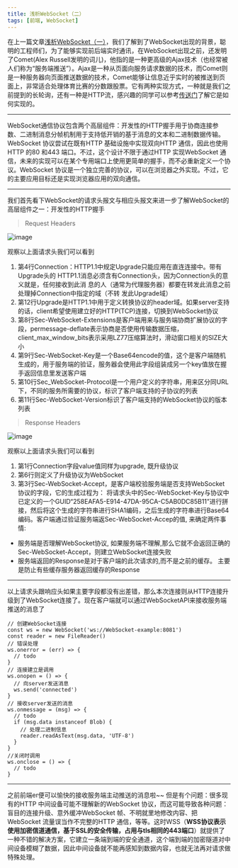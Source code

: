 ```yaml
---
title: 浅析WebSocket（二）
tags: [前端, WebSocket]
---
```


在上一篇文章[浅析WebSocket（一）](//amorcy.cc//2018/11/14/webSocket-1/)，我们了解到了WebSocket出现的背景，聪明的工程师们，为了能够实现前后端实时通讯，在WebSocket出现之前，还发明了Comet(Alex Russell发明的词儿)，他指的是一种更高级的Ajax技术（也经常被人们称为“服务端推送”）。Ajax是一种从页面向服务请求数据的技术，而Comet则是一种服务器向页面推送数据的技术，Comet能够让信息近乎实时的被推送到页面上，非常适合处理体育比赛的分数跟股票。它有两种实现方式，一种就是我们之前提到的长轮询，还有一种是HTTP流，感兴趣的同学可以参考[传送门](https://www.ibm.com/developerworks/cn/web/wa-lo-comet/index.html)了解它是如何实现的。
<!-- more -->
---
WebSocket通信协议包含两个高层组件：开发性的HTTP握手用于协商连接参数、二进制消息分帧机制用于支持低开销的基于消息的文本和二进制数据传输。WebSocket 协议尝试在既有HTTP 基础设施中实现双向HTTP 通信，因此也使用HTTP 的80 和443 端口。不过，这个设计不限于通过HTTP 实现WebSocket 通信，未来的实现可以在某个专用端口上使用更简单的握手，而不必重新定义一个协议。WebSocket 协议是一个独立完善的协议，可以在浏览器之外实现。不过，它的主要应用目标还是实现浏览器应用的双向通信。

---
我们首先看下WebSocket的请求头报文与相应头报文来进一步了解WebSocket的高层组件之一：开发性的HTTP握手
> Request Headers

![image](/img/websocket/wsReqH.jpeg)

观察以上面请求头我们可以看到
1. 第4行Connection：HTTP1.1中规定Upgrade只能应用在直连连接中。带有Upgrade头的     HTTP1.1消息必须含有Connection头，因为Connection头的意义就是，任何接收到此消     息的人（通常为代理服务器）都要在转发此消息之前处理掉Connection中指定的域（不转     发此Upgrade域）
2. 第12行Upgrade是HTTP1.1中用于定义转换协议的header域。如果server支持的话，client希望使用建立好的HTTP(TCP)连接，切换到WebSocket协议
3. 第8行Sec-WebSocket-Extensions是客户端用来与服务端协商扩展协议的字段，permessage-deflate表示协商是否使用传输数据压缩，client_max_window_bits表示采用LZ77压缩算法时，滑动窗口相关的SIZE大小
4. 第9行Sec-WebSocket-Key是一个Base64encode的值，这个是客户端随机生成的，用于服务端的验证，服务器会使用此字段组装成另一个key值放在握手返回信息里发送客户端
5. 第10行Sec_WebSocket-Protocol是一个用户定义的字符串，用来区分同URL下，不同的服务所需要的协议，标识了客户端支持的子协议的列表
6. 第11行Sec-WebSocket-Version标识了客户端支持的WebSocket协议的版本列表

> Response Headers

![image](/img/websocket/wsResH.jpeg)

观察以上面请求头我们可以看到
1. 第1行Connection字段value值同样为upgrade, 既升级协议
2. 第6行则定义了升级协议为WebSocket
3. 第3行Sec-WebSocket-Accept，是客户端校验服务端是否支持WebSocket协议的字段，它的生成过程为：
将请求头中的Sec-WebSocket-Key与协议中已定义的一个GUID“258EAFA5-E914-47DA-95CA-C5AB0DC85B11”进行拼接，然后将这个生成的字符串进行SHA1编码，之后生成的字符串进行Base64编码。客户端通过验证服务端返Sec-WebSocket-Accep的值, 来确定两件事情:
- 服务端是否理解WebSocket协议, 如果服务端不理解,那么它就不会返回正确的Sec-WebSocket-Accept，则建立WebSocket连接失败
- 服务端返回的Response是对于客户端的此次请求的,而不是之前的缓存。 主要是防止有些缓存服务器返回缓存的Response

---
以上请求头跟响应头如果主要字段都没有出差错，那么本次连接则从HTTP连接升级到了WebSocket连接了。现在客户端就可以通过WebSocketAPI来接收服务端推送的消息了
```JS
// 创建WebSocket连接
const ws = new WebSocket('ws://WebSocket-example:8081')
const reader = new FileReader()
// 错误处理
ws.onerror = (err) => {
  // todo
}
// 连接建立是调用
ws.onopen = () => {
  // 向server发送消息
  ws.send('connected')
}
// 接收server发送的消息
ws.onmessage = (msg) => {
  // todo
  if (msg.data instanceof Blob) {
    // 处理二进制信息
    reader.readAsText(msg.data, 'UTF-8')
  }
}
//关闭时调用
ws.onclose = () => {
  // todo
}
```
---
之前前端er便可以愉快的接收服务端主动推送的消息啦~~
但是有个问题：很多现有的HTTP 中间设备可能不理解新的WebSocket 协议，而这可能导致各种问题：盲目的连接升级、意外缓冲WebSocket 帧、不明就里地修改内容、把WebSocket 流量误当作不完整的HTTP 通信，等等。这时WSS（**WSS协议表示使用加密信道通信，基于SSL的安全传输，占用与tls相同的443端口**）就提供了一种不错的解决方案，它建立一条端到端的安全通道，这个端到端的加密隧道对中间设备模糊了数据，因此中间设备就不能再感知到数据内容，也就无法再对请求做特殊处理。




